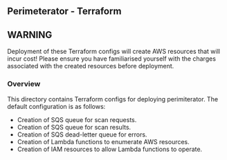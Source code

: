 ## Perimeterator - Terraform

## WARNING

Deployment of these Terraform configs will create AWS resources that will
incur cost! Please ensure you have familiarised yourself with the charges
associated with the created resources before deployment.

### Overview

This directory contains Terraform configs for deploying perimiterator. The
default configuration is as follows:

* Creation of SQS queue for scan requests.
* Creation of SQS queue for scan results.
* Creation of SQS dead-letter queue for errors.
* Creation of Lambda functions to enumerate AWS resources.
* Creation of IAM resources to allow Lambda functions to operate.
